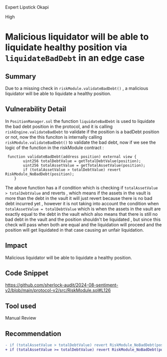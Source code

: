 Expert Lipstick Okapi

High

# Malicious liquidator will be able to liquidate healthy position via `liquidateBadDebt` in an edge case

## Summary
Due to a missing check in `riskModule.validateBadDebt()` , a malicious liquidator will be able to liquidate a healthy position.
## Vulnerability Detail
In `PositionManager.sol` the function `liquidateBadDebt` is used to liquidate the bad debt position in the protocol, and it is calling ` riskEngine.validateBadDebt` to validate if the position is a badDebt position or not, now the this funciton is internally calling `riskModule.validateBadDebt()` to validate the bad debt, now if we see the logic of the function in the riskModule contract :

```solidity
 function validateBadDebt(address position) external view {
        uint256 totalDebtValue = getTotalDebtValue(position);
        uint256 totalAssetValue = getTotalAssetValue(position);
        if (totalAssetValue > totalDebtValue) revert RiskModule_NoBadDebt(position);
    }
```

The above function has a if condition which is checking if `totalAssetValue > totalDebtValue` and reverts , which means if the assets in the vault is more than the debt in the vault it will just revert because there is no bad debt incurred yet , however it is not taking into account the condition when `totalAssetValue = totalDebtValue` which is when the assets in the vault are exactly equal to the debt in the vault which also means that there is still no bad debt in the vault and the position shouldn't be liquidated , but since this check will pass when both are equal and the liquidation will proceed and the position will get liquidated in that case causing an unfair liquidation.
## Impact
Malicious liquidator will be able to liquidate a healthy position.
## Code Snippet
https://github.com/sherlock-audit/2024-08-sentiment-v2/blob/main/protocol-v2/src/RiskModule.sol#L126
## Tool used

Manual Review

## Recommendation

```diff
- if (totalAssetValue > totalDebtValue) revert RiskModule_NoBadDebt(position);
+ if (totalAssetValue >= totalDebtValue) revert RiskModule_NoBadDebt(position);
```